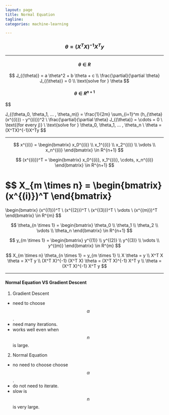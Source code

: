```yaml
---
layout: page
title: Normal Equation
tagline:
categories: machine-learning

---
```


### $$\theta = (X^TX)^{-1}X^Ty$$

---

#### $$ \theta \in R $$

$$
J_{(\theta)} = a \theta^2 + b \theta + c \\
\frac{\partial}{\partial \theta} J_{(\theta)} = 0 \\
\text{solve for } \theta
$$

#### $$ \theta \in R^{n+1} $$

$$

J_{(\theta_0, \theta_1, ... , \theta_m)} = \frac{1}{2m} \sum_{i=1}^m (h_{\theta} (x^{(i)}) - y^{(i)})^2 \\
\frac{\partial}{\partial \theta} J_{(\theta)} = \cdots = 0 \ \text{(for every j)} \\
\text{solve for } \theta_0, \theta_1, ... , \theta_n \\
\theta = (X^TX)^{-1}X^Ty
$$

---

$$
x^{(i)} =
\begin{bmatrix}
x_0^{(i)} \\
x_1^{(i)} \\
x_2^{(i)} \\
\vdots  \\
x_n^{(i)}
\end{bmatrix}
\in R^{n+1}
$$

$$
(x^{(i)})^T =
\begin{bmatrix}
x_0^{(i)}, x_1^{(i)}, \cdots, x_n^{(i)}
\end{bmatrix}
\in R^{n+1}
$$

$$
X_{m \times n} =
\begin{bmatrix}
(x^{(i)})^T
\end{bmatrix}
=
\begin{bmatrix}
(x^{(1)})^T \\
(x^{(2)})^T \\
(x^{(3)})^T \\
\vdots  \\
(x^{(m)})^T
\end{bmatrix}
\in R^{m}
$$

$$
\theta_{n \times 1} =
\begin{bmatrix}
\theta_0 \\
\theta_1 \\
\theta_2 \\
\vdots  \\
\theta_n
\end{bmatrix}
\in R^{n+1}
$$

$$
y_{m \times 1} =
\begin{bmatrix}
y^{(1)} \\
y^{(2)} \\
y^{(3)} \\
\vdots  \\
y^{(m)}
\end{bmatrix}
\in R^{m}
$$

$$
X_{m \times n} \theta_{n \times 1} = y_{m \times 1} \\
X \theta = y \\
X^T X \theta = X^T y \\
(X^T X)^{-1} (X^T X) \theta = (X^T X)^{-1} X^T y \\
\theta = (X^T X)^{-1} X^T y
$$

---

#### Normal Equation VS Gradient Descent

1. Gradient Descent
  - need to choose $$\alpha$$.
  - need many iterations.
  - works well even when $$n$$ is large.
2. Normal Equation
  - no need to choose choose $$\alpha$$.
  - do not need to iterate.
  - slow is $$n$$ is very large.

